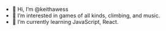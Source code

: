 - 👋 Hi, I’m @keithawess
- 👀 I’m interested in games of all kinds, climbing, and music.
- 🌱 I’m currently learning JavaScript, React.

<!---
keithawess/keithawess is a ✨ special ✨ repository because its `README.md` (this file) appears on your GitHub profile.
You can click the Preview link to take a look at your changes.
--->
